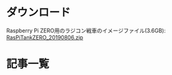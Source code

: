 # ダウンロード
Raspberry Pi ZERO用のラジコン戦車のイメージファイル(3.6GB): [RasPiTankZERO_20190806.zip](http://ais.nsc.nagoya-cu.ac.jp/RasPiTankZERO_20190806.zip)
# 記事一覧
<!-- wp:latest-posts /-->